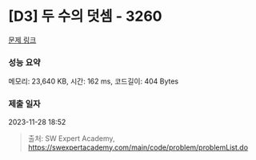 # [D3] 두 수의 덧셈 - 3260 

[문제 링크](https://swexpertacademy.com/main/code/problem/problemDetail.do?contestProbId=AWBC1lOad9IDFAWr) 

### 성능 요약

메모리: 23,640 KB, 시간: 162 ms, 코드길이: 404 Bytes

### 제출 일자

2023-11-28 18:52



> 출처: SW Expert Academy, https://swexpertacademy.com/main/code/problem/problemList.do